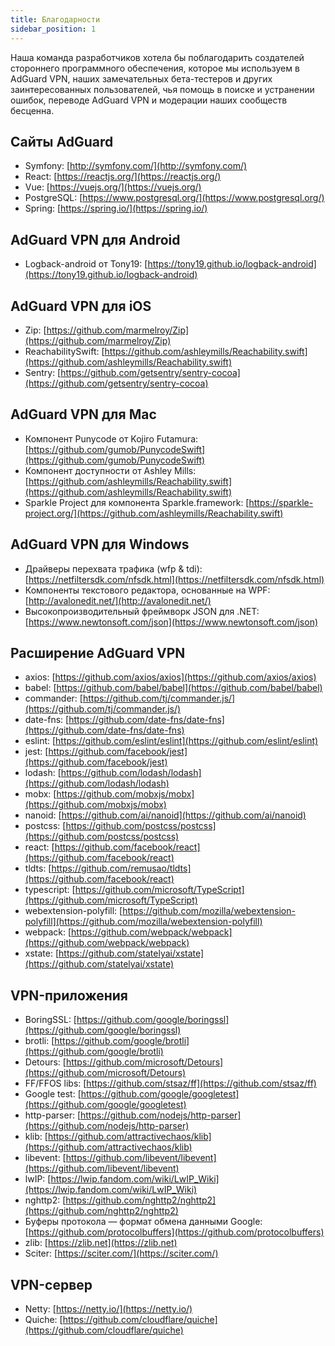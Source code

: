 ```yaml
---
title: Благодарности
sidebar_position: 1
---
```


Наша команда разработчиков хотела бы поблагодарить создателей стороннего программного обеспечения, которое мы используем в AdGuard VPN, наших замечательных бета-тестеров и других заинтересованных пользователей, чья помощь в поиске и устранении ошибок, переводе AdGuard VPN и модерации наших сообществ бесценна.

## Сайты AdGuard

* Symfony: [http://symfony.com/](http://symfony.com/)
* React: [https://reactjs.org/](https://reactjs.org/)
* Vue: [https://vuejs.org/](https://vuejs.org/)
* PostgreSQL: [https://www.postgresql.org/](https://www.postgresql.org/)
* Spring: [https://spring.io/](https://spring.io/)

## AdGuard VPN для Android

* Logback-android от Tony19: [https://tony19.github.io/logback-android](https://tony19.github.io/logback-android)

## AdGuard VPN для iOS

* Zip: [https://github.com/marmelroy/Zip](https://github.com/marmelroy/Zip)
* ReachabilitySwift: [https://github.com/ashleymills/Reachability.swift](https://github.com/ashleymills/Reachability.swift)
* Sentry: [https://github.com/getsentry/sentry-cocoa](https://github.com/getsentry/sentry-cocoa)

## AdGuard VPN для Mac

* Компонент Punycode от Kojiro Futamura: [https://github.com/gumob/PunycodeSwift](https://github.com/gumob/PunycodeSwift)
* Компонент доступности от Ashley Mills: [https://github.com/ashleymills/Reachability.swift](https://github.com/ashleymills/Reachability.swift)
* Sparkle Project для компонента Sparkle.framework: [https://sparkle-project.org/](https://github.com/ashleymills/Reachability.swift)

## AdGuard VPN для Windows

* Драйверы перехвата трафика (wfp & tdi): [https://netfiltersdk.com/nfsdk.html](https://netfiltersdk.com/nfsdk.html)
* Компоненты текстового редактора, основанные на WPF: [http://avalonedit.net/](http://avalonedit.net/)
* Высокопроизводительный фреймворк JSON для .NET: [https://www.newtonsoft.com/json](https://www.newtonsoft.com/json)

## Расширение AdGuard VPN

* axios: [https://github.com/axios/axios](https://github.com/axios/axios)
* babel: [https://github.com/babel/babel](https://github.com/babel/babel)
* commander: [https://github.com/tj/commander.js/](https://github.com/tj/commander.js/)
* date-fns: [https://github.com/date-fns/date-fns](https://github.com/date-fns/date-fns)
* eslint: [https://github.com/eslint/eslint](https://github.com/eslint/eslint)
* jest: [https://github.com/facebook/jest](https://github.com/facebook/jest)
* lodash: [https://github.com/lodash/lodash](https://github.com/lodash/lodash)
* mobx: [https://github.com/mobxjs/mobx](https://github.com/mobxjs/mobx)
* nanoid: [https://github.com/ai/nanoid](https://github.com/ai/nanoid)
* postcss: [https://github.com/postcss/postcss](https://github.com/postcss/postcss)
* react: [https://github.com/facebook/react](https://github.com/facebook/react)
* tldts: [https://github.com/remusao/tldts](https://github.com/facebook/react)
* typescript: [https://github.com/microsoft/TypeScript](https://github.com/microsoft/TypeScript)
* webextension-polyfill: [https://github.com/mozilla/webextension-polyfill](https://github.com/mozilla/webextension-polyfill)
* webpack: [https://github.com/webpack/webpack](https://github.com/webpack/webpack)
* xstate: [https://github.com/statelyai/xstate](https://github.com/statelyai/xstate)

## VPN-приложения

* BoringSSL: [https://github.com/google/boringssl](https://github.com/google/boringssl)
* brotli: [https://github.com/google/brotli](https://github.com/google/brotli)
* Detours: [https://github.com/microsoft/Detours](https://github.com/microsoft/Detours)
* FF/FFOS libs: [https://github.com/stsaz/ff](https://github.com/stsaz/ff)
* Google test: [https://github.com/google/googletest](https://github.com/google/googletest)
* http-parser: [https://github.com/nodejs/http-parser](https://github.com/nodejs/http-parser)
* klib: [https://github.com/attractivechaos/klib](https://github.com/attractivechaos/klib)
* libevent: [https://github.com/libevent/libevent](https://github.com/libevent/libevent)
* lwIP: [https://lwip.fandom.com/wiki/LwIP_Wiki](https://lwip.fandom.com/wiki/LwIP_Wiki)
* nghttp2: [https://github.com/nghttp2/nghttp2](https://github.com/nghttp2/nghttp2)
* Буферы протокола — формат обмена данными Google: [https://github.com/protocolbuffers](https://github.com/protocolbuffers)
* zlib: [https://zlib.net](https://zlib.net)
* Sciter: [https://sciter.com/](https://sciter.com/)

## VPN-сервер

* Netty: [https://netty.io/](https://netty.io/)
* Quiche: [https://github.com/cloudflare/quiche](https://github.com/cloudflare/quiche)




